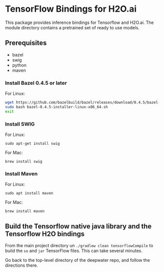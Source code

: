 # TensorFlow Bindings for H2O.ai

This package provides inference bindings for Tensorflow and H2O.ai.
The module directory contains a pretrained set of ready to use models. 


## Prerequisites

  - bazel
  - swig
  - python
  - maven

### Install Bazel 0.4.5 or later
For Linux:

```bash
wget https://github.com/bazelbuild/bazel/releases/download/0.4.5/bazel-0.4.5-installer-linux-x86_64.sh
sudo bash bazel-0.4.5-installer-linux-x86_64.sh
exit
```

### Install SWIG
For Linux:
```
sudo apt-get install swig
```

For Mac:
```
brew install swig
```

### Install Maven
For Linux:
```
sudo apt install maven
```

For Mac:
```
brew install maven
```

## Build the Tensorflow native java library and the Tensorflow H2O bindings
From the main project directory un `./gradlew clean tensorflowCompile` to build the `so` and `jar` TensorFlow files. This can take several minutes.

Go back to the top-level directory of the deepwater repo, and follow the directions there.
